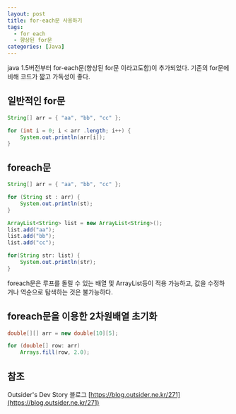 ```yaml
---
layout: post
title: for-each문 사용하기
tags:
  - for each
  - 향상된 for문
categories: [Java]
---
```

java 1.5버전부터 for-each문(향상된 for문 이라고도함)이 추가되었다. 기존의 for문에 비해 코드가 짧고 가독성이 좋다.

## 일반적인 for문
```java
String[] arr = { "aa", "bb", "cc" };

for (int i = 0; i < arr .length; i++) {
    System.out.println(arr[i]);
}
```

## foreach문
```java
String[] arr = { "aa", "bb", "cc" };

for (String st : arr) {
    System.out.println(st);
}
```

```java
ArrayList<String> list = new ArrayList<String>();
list.add("aa");
list.add("bb");
list.add("cc");

for(String str: list) {
    System.out.println(str);
}
```

foreach문은 루프를 돌릴 수 있는 배열 및 ArrayList등이 적용 가능하고, 값을 수정하거나 역순으로 탐색하는 것은 불가능하다.

## foreach문을 이용한 2차원배열 초기화
```java
double[][] arr = new double[10][5];

for (double[] row: arr)
    Arrays.fill(row, 2.0);
```

## 참조
Outsider's Dev Story 블로그 [https://blog.outsider.ne.kr/271](https://blog.outsider.ne.kr/271)
